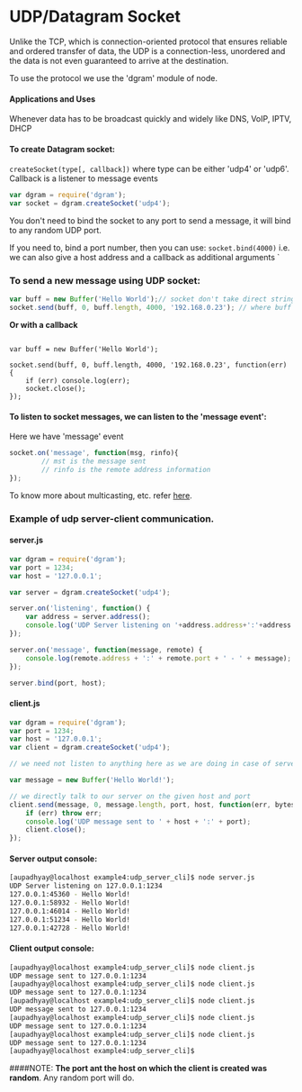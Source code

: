 # UDP/Datagram Socket
Unlike the TCP, which is connection-oriented protocol that ensures reliable and ordered transfer of data, the UDP is a connection-less, unordered and the data is not even guaranteed to arrive at the destination.

To use the protocol we use the 'dgram' module of node.

#### Applications and Uses
Whenever data has to be broadcast quickly and widely like DNS, VoIP, IPTV, DHCP

#### To create Datagram socket:

`createSocket(type[, callback])` where type can be either 'udp4' or 'udp6'. Callback is a listener to message events

```js
var dgram = require('dgram');
var socket = dgram.createSocket('udp4');
```

You don't need to bind the socket to any port to send a message, it will bind to any random UDP port.

If you need to, bind a port number, then you can use: `socket.bind(4000)` i.e. we can also give a host address and a callback as additional arguments
   `
### To send a new message using UDP socket:

```js
var buff = new Buffer('Hello World');// socket don't take direct strings or integers, we need to provide the buffer for the communication to happen.
socket.send(buff, 0, buff.length, 4000, '192.168.0.23'); // where buff contains the message, 0 is the offset in the buffer, buff.length: the length of the message, the port number and the ip address of the destination

```
**Or with a callback**

```
 
var buff = new Buffer('Hello World');

socket.send(buff, 0, buff.length, 4000, '192.168.0.23', function(err) {
    if (err) console.log(err);
    socket.close();
});

```

#### To listen to socket messages, we can listen to the 'message event':

Here we have 'message' event
```js
socket.on('message', function(msg, rinfo){
        // mst is the message sent
        // rinfo is the remote address information
});

```
To know more about multicasting, etc. refer [here](https://nodejs.org/api/dgram.html#dgram_socket_setmulticastttl_ttl).

### Example of udp server-client communication.

#### server.js

```js
var dgram = require('dgram');
var port = 1234;
var host = '127.0.0.1';

var server = dgram.createSocket('udp4');

server.on('listening', function() {
    var address = server.address();
    console.log('UDP Server listening on '+address.address+':'+address.port);
});

server.on('message', function(message, remote) {
    console.log(remote.address + ':' + remote.port + ' - ' + message);
});

server.bind(port, host);

```

#### client.js

```js
var dgram = require('dgram');
var port = 1234;
var host = '127.0.0.1';
var client = dgram.createSocket('udp4');

// we need not listen to anything here as we are doing in case of server.js

var message = new Buffer('Hello World!');

// we directly talk to our server on the given host and port
client.send(message, 0, message.length, port, host, function(err, bytes) {
    if (err) throw err;
    console.log('UDP message sent to ' + host + ':' + port);
    client.close();
});

```

#### Server output console:
```sh
[aupadhyay@localhost example4:udp_server_cli]$ node server.js 
UDP Server listening on 127.0.0.1:1234
127.0.0.1:45360 - Hello World!
127.0.0.1:58932 - Hello World!
127.0.0.1:46014 - Hello World!
127.0.0.1:51234 - Hello World!
127.0.0.1:42728 - Hello World!
```
#### Client output console:
```sh
[aupadhyay@localhost example4:udp_server_cli]$ node client.js 
UDP message sent to 127.0.0.1:1234
[aupadhyay@localhost example4:udp_server_cli]$ node client.js 
UDP message sent to 127.0.0.1:1234
[aupadhyay@localhost example4:udp_server_cli]$ node client.js 
UDP message sent to 127.0.0.1:1234
[aupadhyay@localhost example4:udp_server_cli]$ node client.js 
UDP message sent to 127.0.0.1:1234
[aupadhyay@localhost example4:udp_server_cli]$ node client.js 
UDP message sent to 127.0.0.1:1234
[aupadhyay@localhost example4:udp_server_cli]$ 
```

####NOTE:
**The port ant the host on which the client is created was random**. Any random port will do.


